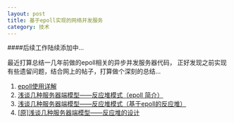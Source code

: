```yaml
---
layout: post
title: 基于epoll实现的网络并发服务
category: 技术
---
```


####后续工作陆续添加中...

最近打算总结一几年前做的epoll相关的异步并发服务器代码，
正好发现之前实现有些遗留问题，结合网上的帖子，打算做个深刻的总结...

1. [epoll使用详解](http://blog.sina.com.cn/s/blog_9a4d43d801018d6v.html "Markdown")
2. [浅谈几种服务器端模型——反应堆模式（epoll 简介）](http://www.cnblogs.com/Bozh/archive/2012/04/23/2466951.html "Markdown")
3. [浅谈几种服务器端模型——反应堆模式（基于epoll的反应堆）](http://www.cnblogs.com/Bozh/archive/2012/04/25/2469990.html "Markdown")
4. [[原]浅谈几种服务器端模型——反应堆的设计](http://www.cnblogs.com/Bozh/archive/2012/04/26/2471106.html "Markdown")
